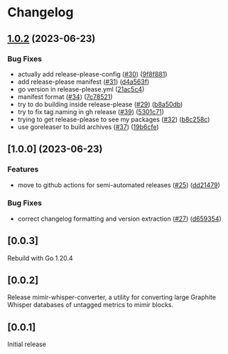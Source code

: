 # Changelog

## [1.0.2](https://github.com/grafana/mimir-proxies/compare/mimir-proxies-v1.0.0...mimir-proxies-v1.0.2) (2023-06-23)


### Bug Fixes

* actually add release-please-config ([#30](https://github.com/grafana/mimir-proxies/issues/30)) ([9f8f881](https://github.com/grafana/mimir-proxies/commit/9f8f88136925aed525a31ffd658531277ae8ec57))
* add release-please manifest ([#31](https://github.com/grafana/mimir-proxies/issues/31)) ([d4a563f](https://github.com/grafana/mimir-proxies/commit/d4a563fef54f577e69bb819dbdba7bfaaa68fa70))
* go version in release-please.yml ([21ac5c4](https://github.com/grafana/mimir-proxies/commit/21ac5c4c6d0e18bcf31a1ccb48729c29dee7e319))
* manifest format ([#34](https://github.com/grafana/mimir-proxies/issues/34)) ([7c78521](https://github.com/grafana/mimir-proxies/commit/7c78521cb7f6c2212b0586fe93104fc0475eb2eb))
* try to do building inside release-please ([#29](https://github.com/grafana/mimir-proxies/issues/29)) ([b8a50db](https://github.com/grafana/mimir-proxies/commit/b8a50db44d27bf57c2f8d9e44bd5c559d63981c2))
* try to fix tag naming in gh release ([#39](https://github.com/grafana/mimir-proxies/issues/39)) ([5301c71](https://github.com/grafana/mimir-proxies/commit/5301c713f8bbeddcfbf87d109ecd91d14239d317))
* trying to get release-please to see my packages ([#32](https://github.com/grafana/mimir-proxies/issues/32)) ([b8c258c](https://github.com/grafana/mimir-proxies/commit/b8c258c9dd6bc548064a67a6eb5200812242a6de))
* use goreleaser to build archives ([#37](https://github.com/grafana/mimir-proxies/issues/37)) ([19b6cfe](https://github.com/grafana/mimir-proxies/commit/19b6cfed323e48bbac31e9aca5a85540c3710ebd))

## [1.0.0] (2023-06-23)


### Features

* move to github actions for semi-automated releases ([#25](https://github.com/grafana/mimir-proxies/issues/25)) ([dd21479](https://github.com/grafana/mimir-proxies/commit/dd214796623f9b2d0362e58184a478ccbf2516b8))


### Bug Fixes

* correct changelog formatting and version extraction ([#27](https://github.com/grafana/mimir-proxies/issues/27)) ([d659354](https://github.com/grafana/mimir-proxies/commit/d6593548a6bebd8bc47fbccace38876f65c2538c))

## [0.0.3]

Rebuild with Go 1.20.4

## [0.0.2]

Release mimir-whisper-converter, a utility for converting large Graphite Whisper
databases of untagged metrics to mimir blocks.

## [0.0.1]

Initial release
